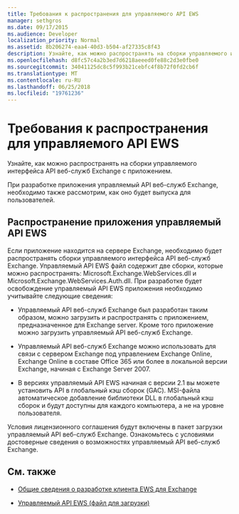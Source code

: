 ```yaml
---
title: Требования к распространения для управляемого API EWS
manager: sethgros
ms.date: 09/17/2015
ms.audience: Developer
localization_priority: Normal
ms.assetid: 8b206274-eaa4-40d3-b504-af27335c8f43
description: Узнайте, как можно распространять на сборки управляемого интерфейса API веб-служб Exchange с приложением.
ms.openlocfilehash: d8fc57c4a2b3ed7d6218aeeed0fe88c2d3e0fbe0
ms.sourcegitcommit: 34041125dc8c5f993b21cebfc4f8b72f0fd2cb6f
ms.translationtype: MT
ms.contentlocale: ru-RU
ms.lasthandoff: 06/25/2018
ms.locfileid: "19761236"
---
```

# <a name="redistribution-requirements-for-the-ews-managed-api"></a>Требования к распространения для управляемого API EWS

Узнайте, как можно распространять на сборки управляемого интерфейса API веб-служб Exchange с приложением.
  
При разработке приложения управляемый API веб-служб Exchange, необходимо также рассмотрим, как оно будет выпуска для пользователей. 
  
## <a name="redistributing-your-ews-managed-api-application"></a>Распространение приложения управляемый API EWS

Если приложение находится на сервере Exchange, необходимо будет распространять сборки управляемого интерфейса API веб-служб Exchange. Управляемый API EWS файл содержит две сборки, которые можно распространять: Microsoft.Exchange.WebServices.dll и Microsoft.Exchange.WebServices.Auth.dll. При разработке будет освобождение управляемый API EWS приложения необходимо учитывайте следующие сведения:
  
- Управляемый API веб-служб Exchange был разработан таким образом, можно загрузить и распространять с приложением, предназначенное для Exchange server. Кроме того приложение можно загрузить управляемый API веб-служб Exchange.
    
- Управляемый API веб-служб Exchange можно использовать для связи с сервером Exchange под управлением Exchange Online, Exchange Online в составе Office 365 или более в локальной версии Exchange, начиная с Exchange Server 2007.
    
- В версиях управляемый API EWS начиная с версии 2.1 вы можете установить API в глобальный кэш сборок (GAC). MSI-файла автоматическое добавление библиотеки DLL в глобальный кэш сборок и будут доступны для каждого компьютера, а не на уровне пользователя.
    
Условия лицензионного соглашения будут включены в пакет загрузки управляемый API веб-служб Exchange. Ознакомьтесь с условиями достоверные сведения о возможностях управляемый API веб-служб Exchange.
  
## <a name="see-also"></a>См. также


- [Общие сведения о разработке клиента EWS для Exchange](ews-client-design-overview-for-exchange.md)
    
- [Управляемый API EWS (файл для загрузки)](http://aka.ms/ews-managed-api-readme)
    

